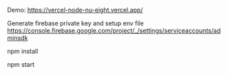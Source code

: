 Demo: https://vercel-node-nu-eight.vercel.app/

Generate firebase private key and setup env file 
https://console.firebase.google.com/project/_/settings/serviceaccounts/adminsdk

npm install

npm start
